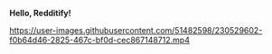 **Hello, Redditify!**

https://user-images.githubusercontent.com/51482598/230529602-f0b64d46-2825-467c-bf0d-cec867148712.mp4

